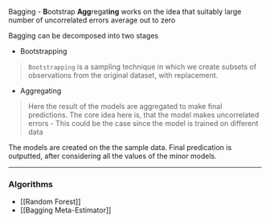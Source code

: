 Bagging - **B**ootstrap **Agg**regat**ing**  works on the idea that suitably large number of uncorrelated errors average out to zero 

Bagging can be decomposed into two stages

- Bootstrapping
>`Bootstrapping` is a sampling technique in which we create subsets of observations from the original dataset, with replacement. 
- Aggregating
> Here the result of the models are aggregated to make final predictions. The core idea here is, that the model makes uncorrelated errors - This could be the case since the model is trained on different data

The models are created on the the sample data. Final predication is outputted, after considering all the values of the minor models.

---

### Algorithms 

- [[Random Forest]]
- [[Bagging Meta-Estimator]]